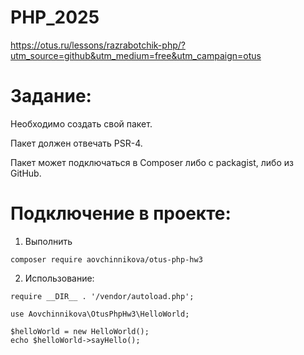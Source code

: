 # PHP_2025

https://otus.ru/lessons/razrabotchik-php/?utm_source=github&utm_medium=free&utm_campaign=otus

# Задание:
Необходимо создать свой пакет. 

Пакет должен отвечать PSR-4.

Пакет может подключаться в Composer либо с packagist, либо из GitHub.

# Подключение в проекте: 

1) Выполнить

```
composer require aovchinnikova/otus-php-hw3
```

2) Использование:

```
require __DIR__ . '/vendor/autoload.php';

use Aovchinnikova\OtusPhpHw3\HelloWorld;

$helloWorld = new HelloWorld();
echo $helloWorld->sayHello();
```
